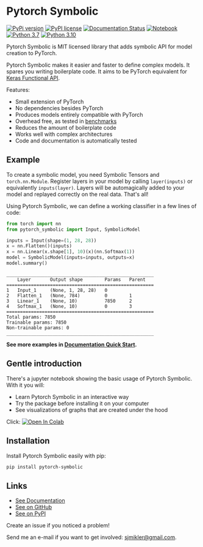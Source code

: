 # Pytorch Symbolic

[//]: # (To get badges go to https://shields.io/ and use https://pypi.org/pypi/slicemap/json as data url. Query fields using dot as the separator.)

[![PyPi version](https://img.shields.io/badge/dynamic/json?label=latest&query=info.version&url=https%3A%2F%2Fpypi.org%2Fpypi%2Fpytorch-symbolic%2Fjson)](https://pypi.org/project/pytorch-symbolic)
[![PyPI license](https://img.shields.io/badge/dynamic/json?label=license&query=info.license&url=https%3A%2F%2Fpypi.org%2Fpypi%2Fpytorch-symbolic%2Fjson)](https://pypi.org/project/pytorch-symbolic)
[![Documentation Status](https://readthedocs.org/projects/pytorch-symbolic/badge/?version=latest)](https://pytorch-symbolic.readthedocs.io/en/latest/?badge=latest)
[![Notebook](https://github.com/gahaalt/pytorch-symbolic/actions/workflows/notebook.yaml/badge.svg)](https://github.com/gahaalt/pytorch-symbolic/actions/workflows/notebook.yaml)
[![Python 3.7](https://github.com/gahaalt/pytorch-symbolic/actions/workflows/python-3.7.yaml/badge.svg)](https://github.com/gahaalt/pytorch-symbolic/actions/workflows/python-3.7.yaml)
[![Python 3.10](https://github.com/gahaalt/pytorch-symbolic/actions/workflows/python-3.10.yaml/badge.svg)](https://github.com/gahaalt/pytorch-symbolic/actions/workflows/python-3.10.yaml)

Pytorch Symbolic is MIT licensed library that adds symbolic API for model creation to PyTorch.

Pytorch Symbolic makes it easier and faster to define complex models. 
It spares you writing boilerplate code.
It aims to be  PyTorch equivalent for [Keras Functional API](https://www.tensorflow.org/guide/keras/symbolic).

Features:

* Small extension of PyTorch
* No dependencies besides PyTorch
* Produces models entirely compatible with PyTorch
* Overhead free, as tested in [benchmarks](benchmarks.md)
* Reduces the amount of boilerplate code
* Works well with complex architectures
* Code and documentation is automatically tested

## Example

To create a symbolic model, you need Symbolic Tensors and `torch.nn.Module`. 
Register layers in your model by calling ``layer(inputs)`` or
equivalently ``inputs(layer)``.
Layers will be automagically added to your model and replayed correctly on the real data.
That's all!

Using Pytorch Symbolic, we can define a working classifier in a few lines of code:

```python
from torch import nn
from pytorch_symbolic import Input, SymbolicModel

inputs = Input(shape=(1, 28, 28))
x = nn.Flatten()(inputs)
x = nn.Linear(x.shape[1], 10)(x)(nn.Softmax(1))
model = SymbolicModel(inputs=inputs, outputs=x)
model.summary()
```

```stdout
______________________________________________________
    Layer       Output shape        Params   Parent   
======================================================
1   Input_1     (None, 1, 28, 28)   0                 
2   Flatten_1   (None, 784)         0        1        
3   Linear_1    (None, 10)          7850     2        
4   Softmax_1   (None, 10)          0        3        
======================================================
Total params: 7850
Trainable params: 7850
Non-trainable params: 0
______________________________________________________
```

**See more examples in [Documentation Quick Start](https://pytorch-symbolic.readthedocs.io/en/latest/quick_start/).**

## Gentle introduction

There's a jupyter notebook showing the basic usage of Pytorch Symbolic. With it you will:

* Learn Pytorch Symbolic in an interactive way
* Try the package before installing it on your computer
* See visualizations of graphs that are created under the hood

Click:
[![Open In Colab](https://colab.research.google.com/assets/colab-badge.svg)](https://colab.research.google.com/github/gahaalt/pytorch-symbolic/blob/develop/gentle-introduction.ipynb)

## Installation

Install Pytorch Symbolic easily with pip:

```bash
pip install pytorch-symbolic
```

## Links

* [See Documentation](https://pytorch-symbolic.readthedocs.io/en/latest/quick_start)
* [See on GitHub](https://github.com/gahaalt/pytorch-symbolic/)
* [See on PyPI](https://pypi.org/project/pytorch-symbolic/)

Create an issue if you noticed a problem!

Send me an e-mail if you want to get involved: [sjmikler@gmail.com](mailto:sjmikler@gmail.com).
